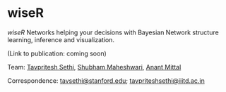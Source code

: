 # wiseR
*wiseR* Networks helping your decisions with Bayesian Network structure learning, inference and visualization.

(Link to publication: coming soon)

Team: [Tavpritesh Sethi](https://github.com/Tavpritesh), [Shubham Maheshwari](https://github.com/shubham14101), [Anant Mittal](https://github.com/anant15)

Correspondence: tavsethi@stanford.edu; tavpriteshsethi@iiitd.ac.in
